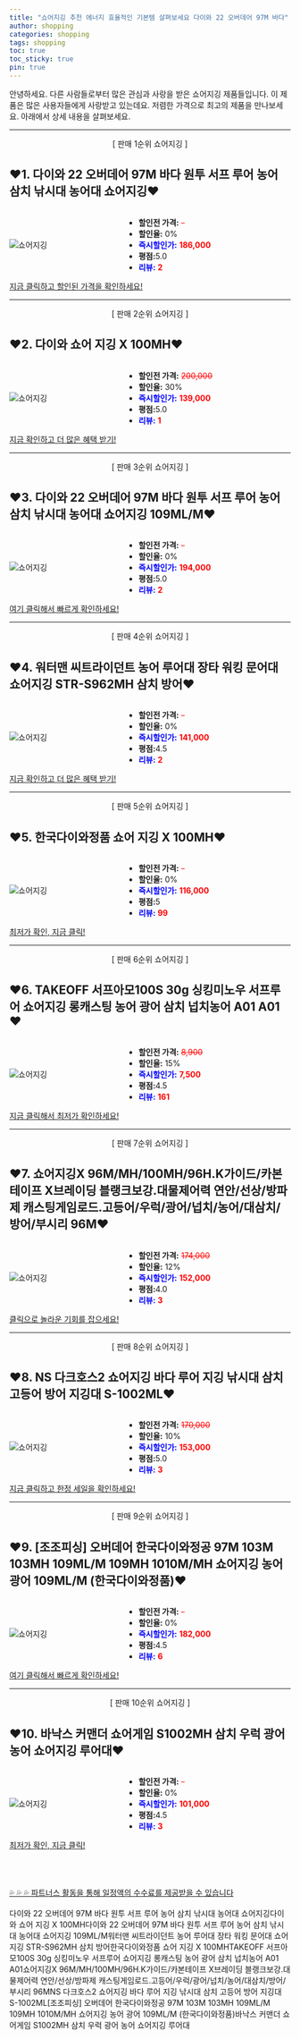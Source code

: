 ```yaml
---
title: "쇼어지깅 추천 에너지 효율적인 기본템 살펴보세요 다이와 22 오버데어 97M 바다"
author: shopping
categories: shopping
tags: shopping
toc: true
toc_sticky: true
pin: true
---
```

안녕하세요. 다른 사람들로부터 많은 관심과 사랑을 받은 쇼어지깅 제품들입니다. 이 제품은 많은 사용자들에게 사랑받고 있는데요. 저렴한 가격으로 최고의 제품을 만나보세요. 아래에서 상세 내용을 살펴보세요.

---
<p class="toplist" style="margin: 0 auto; display: block; width: fit-content;">[ 판매 1순위 쇼어지깅 ]</p>

<h2><strong>❤️1. 다이와 22 오버데어 97M 바다 원투 서프 루어 농어 삼치 낚시대 농어대 쇼어지깅❤️</strong></h2>

<div style="display: flex; align-items: center;">
    <div style="flex: 0.4;">
        <img src="https://thumbnail10.coupangcdn.com/thumbnails/remote/230x230ex/image/vendor_inventory/671b/dfc2bc43a3a09b591ae9ec6b9da394f30bc1b0594d4e12a704b3dd675f07.jpeg" alt="쇼어지깅" style="max-width: 100%;">
    </div>
    <div style="flex: 0.6; margin-left: 10px;">
        <ul>
            <li><strong>할인전 가격:</strong> <del style="color: red;">-</del></li>
            <li><strong>할인율:</strong> 0%</li>
            <li><span style='color:blue'><strong>즉시할인가:</strong></span> <span style='color:red'><strong>186,000</strong></span></li>
            <li><strong>평점:</strong>5.0</li>
            <li><span style='color:blue'><strong>리뷰:</strong></span> <span style='color:red'><strong>2</strong></span></li>
        </ul>
    </div>
</div>
<div class="center">
    <a href="https://selin100587001.github.io?lptag=AF9450613&subid=githubio&pageKey=7823839403&traceid=V0-153&itemId=21258715691&vendorItemId=88319102652" class="myButton">
        지금 클릭하고 할인된 가격을 확인하세요!
    </a>
</div>


---
<p class="toplist" style="margin: 0 auto; display: block; width: fit-content;">[ 판매 2순위 쇼어지깅 ]</p>

<h2><strong>❤️2. 다이와 쇼어 지깅 X 100MH❤️</strong></h2>

<div style="display: flex; align-items: center;">
    <div style="flex: 0.4;">
        <img src="https://thumbnail9.coupangcdn.com/thumbnails/remote/230x230ex/image/vendor_inventory/ad63/9d390bc85243097542e931cc8d1a64f1c6b2dd877018e5f33c1eb0eb88ab.jpg" alt="쇼어지깅" style="max-width: 100%;">
    </div>
    <div style="flex: 0.6; margin-left: 10px;">
        <ul>
            <li><strong>할인전 가격:</strong> <del style="color: red;">200,000</del></li>
            <li><strong>할인율:</strong> 30%</li>
            <li><span style='color:blue'><strong>즉시할인가:</strong></span> <span style='color:red'><strong>139,000</strong></span></li>
            <li><strong>평점:</strong>5.0</li>
            <li><span style='color:blue'><strong>리뷰:</strong></span> <span style='color:red'><strong>1</strong></span></li>
        </ul>
    </div>
</div>
<div class="center">
    <a href="https://selin100587001.github.io?lptag=AF9450613&subid=githubio&pageKey=6799384493&traceid=V0-153&itemId=16044777947&vendorItemId=87290358490" class="myButton">
        지금 확인하고 더 많은 혜택 받기!
    </a>
</div>


---
<p class="toplist" style="margin: 0 auto; display: block; width: fit-content;">[ 판매 3순위 쇼어지깅 ]</p>

<h2><strong>❤️3. 다이와 22 오버데어 97M 바다 원투 서프 루어 농어 삼치 낚시대 농어대 쇼어지깅 109ML/M❤️</strong></h2>

<div style="display: flex; align-items: center;">
    <div style="flex: 0.4;">
        <img src="https://thumbnail10.coupangcdn.com/thumbnails/remote/230x230ex/image/vendor_inventory/671b/dfc2bc43a3a09b591ae9ec6b9da394f30bc1b0594d4e12a704b3dd675f07.jpeg" alt="쇼어지깅" style="max-width: 100%;">
    </div>
    <div style="flex: 0.6; margin-left: 10px;">
        <ul>
            <li><strong>할인전 가격:</strong> <del style="color: red;">-</del></li>
            <li><strong>할인율:</strong> 0%</li>
            <li><span style='color:blue'><strong>즉시할인가:</strong></span> <span style='color:red'><strong>194,000</strong></span></li>
            <li><strong>평점:</strong>5.0</li>
            <li><span style='color:blue'><strong>리뷰:</strong></span> <span style='color:red'><strong>2</strong></span></li>
        </ul>
    </div>
</div>
<div class="center">
    <a href="https://selin100587001.github.io?lptag=AF9450613&subid=githubio&pageKey=7823839403&traceid=V0-153&itemId=21258715694&vendorItemId=88319102678" class="myButton">
        여기 클릭해서 빠르게 확인하세요!
    </a>
</div>


---
<p class="toplist" style="margin: 0 auto; display: block; width: fit-content;">[ 판매 4순위 쇼어지깅 ]</p>

<h2><strong>❤️4. 워터맨 씨트라이던트 농어 루어대 장타 워킹 문어대 쇼어지깅 STR-S962MH 삼치 방어❤️</strong></h2>

<div style="display: flex; align-items: center;">
    <div style="flex: 0.4;">
        <img src="https://thumbnail10.coupangcdn.com/thumbnails/remote/230x230ex/image/vendor_inventory/a64a/71ecb7304d419d2adfcb3784388dd6d4196309dc70143ef366165f9a727a.jpeg" alt="쇼어지깅" style="max-width: 100%;">
    </div>
    <div style="flex: 0.6; margin-left: 10px;">
        <ul>
            <li><strong>할인전 가격:</strong> <del style="color: red;">-</del></li>
            <li><strong>할인율:</strong> 0%</li>
            <li><span style='color:blue'><strong>즉시할인가:</strong></span> <span style='color:red'><strong>141,000</strong></span></li>
            <li><strong>평점:</strong>4.5</li>
            <li><span style='color:blue'><strong>리뷰:</strong></span> <span style='color:red'><strong>2</strong></span></li>
        </ul>
    </div>
</div>
<div class="center">
    <a href="https://selin100587001.github.io?lptag=AF9450613&subid=githubio&pageKey=7646947391&traceid=V0-153&itemId=20335968477&vendorItemId=87420960200" class="myButton">
        지금 확인하고 더 많은 혜택 받기!
    </a>
</div>


---
<p class="toplist" style="margin: 0 auto; display: block; width: fit-content;">[ 판매 5순위 쇼어지깅 ]</p>

<h2><strong>❤️5. 한국다이와정품 쇼어 지깅 X 100MH❤️</strong></h2>

<div style="display: flex; align-items: center;">
    <div style="flex: 0.4;">
        <img src="https://thumbnail10.coupangcdn.com/thumbnails/remote/230x230ex/image/vendor_inventory/5f7d/b3527069e91191b6d5f0e120de926ce9a8dde0ebe86cab2c0750adcc79c2.jpg" alt="쇼어지깅" style="max-width: 100%;">
    </div>
    <div style="flex: 0.6; margin-left: 10px;">
        <ul>
            <li><strong>할인전 가격:</strong> <del style="color: red;">-</del></li>
            <li><strong>할인율:</strong> 0%</li>
            <li><span style='color:blue'><strong>즉시할인가:</strong></span> <span style='color:red'><strong>116,000</strong></span></li>
            <li><strong>평점:</strong>5</li>
            <li><span style='color:blue'><strong>리뷰:</strong></span> <span style='color:red'><strong>99</strong></span></li>
        </ul>
    </div>
</div>
<div class="center">
    <a href="https://selin100587001.github.io?lptag=AF9450613&subid=githubio&pageKey=7217312350&traceid=V0-153&itemId=18280162994&vendorItemId=90764921289" class="myButton">
        최저가 확인, 지금 클릭!
    </a>
</div>


---
<p class="toplist" style="margin: 0 auto; display: block; width: fit-content;">[ 판매 6순위 쇼어지깅 ]</p>

<h2><strong>❤️6. TAKEOFF 서프아모100S 30g 싱킹미노우 서프루어 쇼어지깅 롱캐스팅 농어 광어 삼치 넙치농어 A01 A01❤️</strong></h2>

<div style="display: flex; align-items: center;">
    <div style="flex: 0.4;">
        <img src="https://thumbnail6.coupangcdn.com/thumbnails/remote/230x230ex/image/vendor_inventory/0d3c/a0ba9117c759dafd8d079500bc817f4a8dc374ab8b9e637bdbeeb8c1655a.jpg" alt="쇼어지깅" style="max-width: 100%;">
    </div>
    <div style="flex: 0.6; margin-left: 10px;">
        <ul>
            <li><strong>할인전 가격:</strong> <del style="color: red;">8,900</del></li>
            <li><strong>할인율:</strong> 15%</li>
            <li><span style='color:blue'><strong>즉시할인가:</strong></span> <span style='color:red'><strong>7,500</strong></span></li>
            <li><strong>평점:</strong>4.5</li>
            <li><span style='color:blue'><strong>리뷰:</strong></span> <span style='color:red'><strong>161</strong></span></li>
        </ul>
    </div>
</div>
<div class="center">
    <a href="https://selin100587001.github.io?lptag=AF9450613&subid=githubio&pageKey=6072586440&traceid=V0-153&itemId=11218036994&vendorItemId=78464155474" class="myButton">
        지금 클릭해서 최저가 확인하세요!
    </a>
</div>


---
<p class="toplist" style="margin: 0 auto; display: block; width: fit-content;">[ 판매 7순위 쇼어지깅 ]</p>

<h2><strong>❤️7. 쇼어지깅X 96M/MH/100MH/96H.K가이드/카본테이프 X브레이딩 블랭크보강.대물제어력 연안/선상/방파제 캐스팅게임로드.고등어/우럭/광어/넙치/농어/대삼치/방어/부시리 96M❤️</strong></h2>

<div style="display: flex; align-items: center;">
    <div style="flex: 0.4;">
        <img src="https://thumbnail9.coupangcdn.com/thumbnails/remote/230x230ex/image/vendor_inventory/863a/94a5ff97b1501df19fc9842c47e60a7cbc8a86ce3186c4fc0ac5cd209cda.jpg" alt="쇼어지깅" style="max-width: 100%;">
    </div>
    <div style="flex: 0.6; margin-left: 10px;">
        <ul>
            <li><strong>할인전 가격:</strong> <del style="color: red;">174,000</del></li>
            <li><strong>할인율:</strong> 12%</li>
            <li><span style='color:blue'><strong>즉시할인가:</strong></span> <span style='color:red'><strong>152,000</strong></span></li>
            <li><strong>평점:</strong>4.0</li>
            <li><span style='color:blue'><strong>리뷰:</strong></span> <span style='color:red'><strong>3</strong></span></li>
        </ul>
    </div>
</div>
<div class="center">
    <a href="https://selin100587001.github.io?lptag=AF9450613&subid=githubio&pageKey=6788429004&traceid=V0-153&itemId=15986700151&vendorItemId=83192388771" class="myButton">
        클릭으로 놀라운 기회를 잡으세요!
    </a>
</div>


---
<p class="toplist" style="margin: 0 auto; display: block; width: fit-content;">[ 판매 8순위 쇼어지깅 ]</p>

<h2><strong>❤️8. NS 다크호스2 쇼어지깅 바다 루어 지깅 낚시대 삼치 고등어 방어 지깅대 S-1002ML❤️</strong></h2>

<div style="display: flex; align-items: center;">
    <div style="flex: 0.4;">
        <img src="https://thumbnail7.coupangcdn.com/thumbnails/remote/230x230ex/image/vendor_inventory/48bc/94b7b9dad2ffa8bfd08bc8afc9d9d8b1c616221c1df4a652fdb0a9f73741.jpg" alt="쇼어지깅" style="max-width: 100%;">
    </div>
    <div style="flex: 0.6; margin-left: 10px;">
        <ul>
            <li><strong>할인전 가격:</strong> <del style="color: red;">170,000</del></li>
            <li><strong>할인율:</strong> 10%</li>
            <li><span style='color:blue'><strong>즉시할인가:</strong></span> <span style='color:red'><strong>153,000</strong></span></li>
            <li><strong>평점:</strong>5.0</li>
            <li><span style='color:blue'><strong>리뷰:</strong></span> <span style='color:red'><strong>3</strong></span></li>
        </ul>
    </div>
</div>
<div class="center">
    <a href="https://selin100587001.github.io?lptag=AF9450613&subid=githubio&pageKey=7582562426&traceid=V0-153&itemId=20019277330&vendorItemId=87116016753" class="myButton">
        지금 클릭하고 한정 세일을 확인하세요!
    </a>
</div>


---
<p class="toplist" style="margin: 0 auto; display: block; width: fit-content;">[ 판매 9순위 쇼어지깅 ]</p>

<h2><strong>❤️9. [조조피싱] 오버데어 한국다이와정공 97M 103M 103MH 109ML/M 109MH 1010M/MH 쇼어지깅 농어 광어 109ML/M  (한국다이와정품)❤️</strong></h2>

<div style="display: flex; align-items: center;">
    <div style="flex: 0.4;">
        <img src="https://thumbnail9.coupangcdn.com/thumbnails/remote/230x230ex/image/vendor_inventory/7730/164e7a836c2be13574c98f34f86d134e1a8776134d283beb7396403594a4.jpeg" alt="쇼어지깅" style="max-width: 100%;">
    </div>
    <div style="flex: 0.6; margin-left: 10px;">
        <ul>
            <li><strong>할인전 가격:</strong> <del style="color: red;">-</del></li>
            <li><strong>할인율:</strong> 0%</li>
            <li><span style='color:blue'><strong>즉시할인가:</strong></span> <span style='color:red'><strong>182,000</strong></span></li>
            <li><strong>평점:</strong>4.5</li>
            <li><span style='color:blue'><strong>리뷰:</strong></span> <span style='color:red'><strong>6</strong></span></li>
        </ul>
    </div>
</div>
<div class="center">
    <a href="https://selin100587001.github.io?lptag=AF9450613&subid=githubio&pageKey=7306626238&traceid=V0-153&itemId=18708843235&vendorItemId=85392567862" class="myButton">
        여기 클릭해서 빠르게 확인하세요!
    </a>
</div>


---
<p class="toplist" style="margin: 0 auto; display: block; width: fit-content;">[ 판매 10순위 쇼어지깅 ]</p>

<h2><strong>❤️10. 바낙스 커맨더 쇼어게임 S1002MH 삼치 우럭 광어 농어 쇼어지깅 루어대❤️</strong></h2>

<div style="display: flex; align-items: center;">
    <div style="flex: 0.4;">
        <img src="https://thumbnail10.coupangcdn.com/thumbnails/remote/230x230ex/image/vendor_inventory/a616/b1eca15825d60378551af4233b6f39d9a81ec4c1fd97d3be23f1da6a612e.jpg" alt="쇼어지깅" style="max-width: 100%;">
    </div>
    <div style="flex: 0.6; margin-left: 10px;">
        <ul>
            <li><strong>할인전 가격:</strong> <del style="color: red;">-</del></li>
            <li><strong>할인율:</strong> 0%</li>
            <li><span style='color:blue'><strong>즉시할인가:</strong></span> <span style='color:red'><strong>101,000</strong></span></li>
            <li><strong>평점:</strong>4.5</li>
            <li><span style='color:blue'><strong>리뷰:</strong></span> <span style='color:red'><strong>3</strong></span></li>
        </ul>
    </div>
</div>
<div class="center">
    <a href="https://selin100587001.github.io?lptag=AF9450613&subid=githubio&pageKey=6134862349&traceid=V0-153&itemId=11724829823&vendorItemId=87199957285" class="myButton">
        최저가 확인, 지금 클릭!
    </a>
</div>

<br><br><br>[💦 💦 💦 파트너스 활동을 통해 일정액의 수수료를 제공받을 수 있습니다](https://link.coupang.com/a/bcpT2c)<br><br>다이와 22 오버데어 97M 바다 원투 서프 루어 농어 삼치 낚시대 농어대 쇼어지깅다이와 쇼어 지깅 X 100MH다이와 22 오버데어 97M 바다 원투 서프 루어 농어 삼치 낚시대 농어대 쇼어지깅 109ML/M워터맨 씨트라이던트 농어 루어대 장타 워킹 문어대 쇼어지깅 STR-S962MH 삼치 방어한국다이와정품 쇼어 지깅 X 100MHTAKEOFF 서프아모100S 30g 싱킹미노우 서프루어 쇼어지깅 롱캐스팅 농어 광어 삼치 넙치농어 A01 A01쇼어지깅X 96M/MH/100MH/96H.K가이드/카본테이프 X브레이딩 블랭크보강.대물제어력 연안/선상/방파제 캐스팅게임로드.고등어/우럭/광어/넙치/농어/대삼치/방어/부시리 96MNS 다크호스2 쇼어지깅 바다 루어 지깅 낚시대 삼치 고등어 방어 지깅대 S-1002ML[조조피싱] 오버데어 한국다이와정공 97M 103M 103MH 109ML/M 109MH 1010M/MH 쇼어지깅 농어 광어 109ML/M  (한국다이와정품)바낙스 커맨더 쇼어게임 S1002MH 삼치 우럭 광어 농어 쇼어지깅 루어대